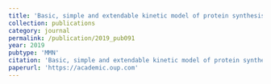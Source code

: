 ```yaml
---
title: 'Basic, simple and extendable kinetic model of protein synthesis'
collection: publications
category: journal
permalink: /publication/2019_pub091
year: 2019
pubtype: 'MMN'
citation: 'Basic, simple and extendable kinetic model of protein synthesis'
paperurl: 'https://academic.oup.com'
---
```



